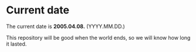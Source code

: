 # Current date

The current date is **2005.04.08.** (YYYY.MM.DD.)

This repository will be good when the world ends, so we will know how long it lasted.